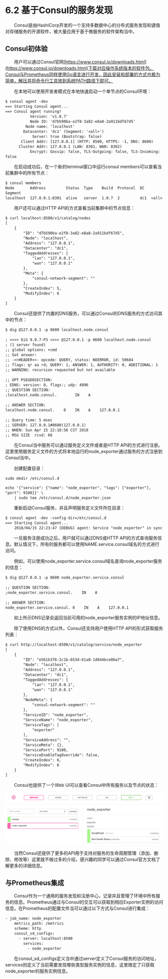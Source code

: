 # 6.2 基于Consul的服务发现

　　Consul是由HashiCorp开发的一个支持多数据中心的分布式服务发现和键值对存储服务的开源软件，被大量应用于基于微服务的软件架构当中。

## Consul初体验

　　用户可以通过Consul官网[https://www.consul.io/downloads.html](https://www.consul.io/downloads.html)下载对应操作系统版本的软件包。Consul与Prometheus同样使用Go语言进行开发，因此安装和部署的方式也极为简单，解压并将命令行工具放到系统PATH路径下即可。

　　在本地可以使用开发者模式在本地快速启动一个单节点的Consul环境：

```
$ consul agent -dev
==> Starting Consul agent...
==> Consul agent running!
           Version: 'v1.0.7'
           Node ID: 'd7b590ba-e2f8-3a82-e8a8-2a911bdf67d5'
         Node name: 'localhost'
        Datacenter: 'dc1' (Segment: '<all>')
            Server: true (Bootstrap: false)
       Client Addr: [127.0.0.1] (HTTP: 8500, HTTPS: -1, DNS: 8600)
      Cluster Addr: 127.0.0.1 (LAN: 8301, WAN: 8302)
           Encrypt: Gossip: false, TLS-Outgoing: false, TLS-Incoming: false
```

　　在启动成功后，在一个新的terminal窗口中运行consul members可以查看当前集群中的所有节点：

```
$ consul members
Node       Address         Status  Type    Build  Protocol  DC   Segment
localhost  127.0.0.1:8301  alive   server  1.0.7  2         dc1  <all>
```

　　用户还可以通过HTTP API的方式查看当前集群中的节点信息：

```
$ curl localhost:8500/v1/catalog/nodes
[
    {
        "ID": "d7b590ba-e2f8-3a82-e8a8-2a911bdf67d5",
        "Node": "localhost",
        "Address": "127.0.0.1",
        "Datacenter": "dc1",
        "TaggedAddresses": {
            "lan": "127.0.0.1",
            "wan": "127.0.0.1"
        },
        "Meta": {
            "consul-network-segment": ""
        },
        "CreateIndex": 5,
        "ModifyIndex": 6
    }
]
```

　　Consul还提供了内置的DNS服务，可以通过Consul的DNS服务的方式访问其中的节点：

```
$ dig @127.0.0.1 -p 8600 localhost.node.consul

; <<>> DiG 9.9.7-P3 <<>> @127.0.0.1 -p 8600 localhost.node.consul
; (1 server found)
;; global options: +cmd
;; Got answer:
;; ->>HEADER<<- opcode: QUERY, status: NOERROR, id: 50684
;; flags: qr aa rd; QUERY: 1, ANSWER: 1, AUTHORITY: 0, ADDITIONAL: 1
;; WARNING: recursion requested but not available

;; OPT PSEUDOSECTION:
; EDNS: version: 0, flags:; udp: 4096
;; QUESTION SECTION:
;localhost.node.consul.        IN    A

;; ANSWER SECTION:
localhost.node.consul.    0    IN    A    127.0.0.1

;; Query time: 5 msec
;; SERVER: 127.0.0.1#8600(127.0.0.1)
;; WHEN: Sun Apr 15 22:10:56 CST 2018
;; MSG SIZE  rcvd: 66
```

　　在Consul当中服务可以通过服务定义文件或者是HTTP API的方式进行注册。这里使用服务定义文件的方式将本地运行的node_exporter通过服务的方式注册到Consul当中。

　　创建配置目录：

```
sudo mkdir /etc/consul.d
```

```
echo '{"service": {"name": "node_exporter", "tags": ["exporter"], "port": 9100}}' \
    | sudo tee /etc/consul.d/node_exporter.json
```

　　重新启动Consul服务，并且声明服务定义文件所在目录：

```
$ consul agent -dev -config-dir=/etc/consul.d
==> Starting Consul agent...
    2018/04/15 22:23:47 [DEBUG] agent: Service "node_exporter" in sync
```

　　一旦服务注册成功之后，用户就可以通过DNS或HTTP API的方式查询服务信息。默认情况下，所有的服务都可以使用NAME.service.consul域名的方式进行访问。

　　例如，可以使用node_exporter.service.consul域名查询node_exporter服务的信息：

```
$ dig @127.0.0.1 -p 8600 node_exporter.service.consul

;; QUESTION SECTION:
;node_exporter.service.consul.    IN    A

;; ANSWER SECTION:
node_exporter.service.consul. 0    IN    A    127.0.0.1
```

　　如上所示DNS记录会返回当前可用的node_exporter服务实例的IP地址信息。

　　除了使用DNS的方式以外，Consul还支持用户使用HTTP API的形式获取服务列表：

```
$ curl http://localhost:8500/v1/catalog/service/node_exporter
[
    {
        "ID": "e561b376-2c1b-653d-61a0-1d844bce06a7",
        "Node": "localhost",
        "Address": "127.0.0.1",
        "Datacenter": "dc1",
        "TaggedAddresses": {
            "lan": "127.0.0.1",
            "wan": "127.0.0.1"
        },
        "NodeMeta": {
            "consul-network-segment": ""
        },
        "ServiceID": "node_exporter",
        "ServiceName": "node_exporter",
        "ServiceTags": [
            "exporter"
        ],
        "ServiceAddress": "",
        "ServiceMeta": {},
        "ServicePort": 9100,
        "ServiceEnableTagOverride": false,
        "CreateIndex": 6,
        "ModifyIndex": 6
    }
]
```

　　Consul也提供了一个Web UI可以查看Consul中所有服务以及节点的状态：

​![consul_ui_page](assets/consul_ui_page-20230802153253-bwqz19v.png "Consul UI")​

　　当然Consul还提供了更多的API用于支持对服务的生命周期管理（添加、删除、修改等）这里就不做过多的介绍，感兴趣的同学可以通过Consul官方文档了解更多的详细信息。

## 与Prometheus集成

　　Consul作为一个通用的服务发现和注册中心，记录并且管理了环境中所有服务的信息。Prometheus通过与Consul的交互可以获取到相应Exporter实例的访问信息。在Prometheus的配置文件当可以通过以下方式与Consul进行集成：

```
- job_name: node_exporter
    metrics_path: /metrics
    scheme: http
    consul_sd_configs:
      - server: localhost:8500
        services:
          - node_exporter
```

　　在consul_sd_configs定义当中通过server定义了Consul服务的访问地址，services则定义了当前需要发现哪些类型服务实例的信息，这里限定了只获取node_exporter的服务实例信息。
